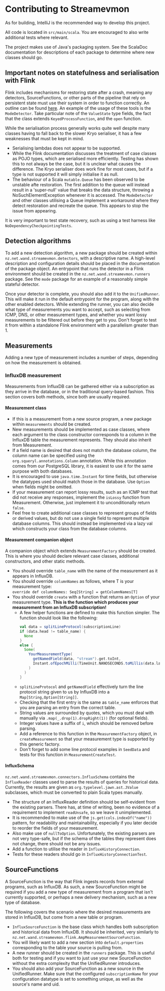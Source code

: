 # Contributing to Streamevmon

As for building, IntelliJ is the recommended way to develop this project.

All code is located in `src/main/scala`. You are encouraged to also write
additional tests where relevant.

The project makes use of Java's packaging system. See the ScalaDoc documentation
for descriptions of each package to determine where new classes should go.

## Important notes on statefulness and serialisation with Flink 

Flink includes mechanisms for restoring state after a crash, meaning any
detectors, SourceFunctions, or other parts of the pipeline that rely on
persistent state must use their system in order to function correctly. An
outline can be found [here](https://ci.apache.org/projects/flink/flink-docs-stable/dev/types_serialization.html).
An example of the usage of these tools is the `ModeDetector`. Take particular
note of the `ValueState` type fields, the fact that the class extends
`KeyedProcessFunction`, and the `open` function.

While the serialisation process generally works quite well despite many classes
having to fall back to the slower Kryo serialiser, it has a few weaknesses that
must be kept in mind.

* Serialising lambdas does not appear to be supported.
* While the Flink documentation discusses the treatment of case classes as POJO
  types, which are serialised more efficiently. Testing has shown this to not
  always be the case, but it is unclear what causes the difference. The Kryo
  serialiser does work fine for most cases, but if a type is not supported it
  will simply initialise it as null.
* The behaviour of a Scala `mutable.Queue` has been observed to be unstable
  afte restoration. The first addition to the queue will instead result in a
  'super-null' value that breaks the data structure, throwing a 
  NoSuchElementException whenever it is accessed. The `ModeDetector` and other
  classes utilising a Queue implement a workaround where they detect restoration
  and recreate the queue. This appears to stop the issue from appearing.

It is very important to test state recovery, such as using a test harness like
`NoDependencyCheckpointingTests`.

## Detection algorithms

To add a new detection algorithm, a new package should be created within
`nz.net.wand.streamevmon.detectors`, with a descriptive name. A high-level
description and configuration details should be placed in the documentation of
the package object. An entrypoint that runs the detector in a Flink environment
should be created in the `nz.net.wand.streamevmon.runners` package.
See the `mode` package for an example of a reasonably simple stateful detector.

Once your detector is complete, you should also add it to the `UnifiedRunner`.
This will make it run in the default entrypoint for the program, along with the
other enabled detectors. While extending the runner, you can also decide what
type of measurements you want to accept, such as selecting from ICMP, DNS, or
other measurement types, and whether you want lossy measurements to be filtered
out before they get to you. Don't forget to test it from within a standalone
Flink environment with a parallelism greater than 1.

## Measurements

Adding a new type of measurement includes a number of steps, depending on how
the measurement is obtained.

### InfluxDB measurement

Measurements from InfluxDB can be gathered either via a subscription as they
arrive in the database, or in the traditional query-based fashion. This section
covers both methods, since both are usually required.

#### Measurement class

* If this is a measurement from a new source program, a new package within
  `measurements` should be created.
* New measurements should be implemented as case classes, where each argument 
  to the class constructor corresponds to a column in the InfluxDB table the
  measurement represents. They should also inherit from Measurement.
* If a field name is desired that does not match the database column, the column
  name can be specified using the `org.squeryl.annotations.Column` annotation.
  While this annotation comes from our PostgreSQL library, it is easiest to use
  it for the same purpose with both databases.
* It is encouraged to use `java.time.Instant` for time fields, but otherwise the
  datatypes used should match those in the database. Use `Option` when fields
  might be omitted.
* If your measurement can report lossy results, such as an ICMP test that did
  not receive any responses, implement the `isLossy` function from Measurement.
  Otherwise, just implement it to unconditionally return `false`.
* Feel free to create additional case classes to represent groups of fields or
  derived values, but do not use a single field to represent multiple database
  columns. This should instead be implemented via a lazy val which constructs
  your class from the database columns.

#### Measurement companion object

A companion object which extends `MeasurementFactory` should be created. This is
where you should declare relevant case classes, additional constructors, and
other static methods.

* You should override `table_name` with the name of the measurement as it appears
  in InfluxDB.
* You should override `columnNames` as follows, where T is your measurement type:  
  `override def columnNames: Seq[String] = getColumnNames[T]`
* You should override `create` with a function that returns an `Option` of your
  measurement type. **This is the function which produces your measurement from
  an InfluxDB subscription!**
  * A few helper functions are defined to make this function simpler. The
    function should look like the following:  
    ```scala
    val data = splitLineProtocol(subscriptionLine)
    if (data.head != table_name) {
      None
    }
    else {
      Some(
        YourMeasurementType(
          getNamedField(data, "stream").get.toInt,
          Instant.ofEpochMilli(TimeUnit.NANOSECONDS.toMillis(data.last.toLong))
        )
      )
    }
    ```  
  * `splitLineProtocol` and `getNamedField` effectively turn the line protocol
    string given to us by InfluxDB into a `Map[String,Option[String]]`.
  * Checking that the first entry is the same as `table_name` enforces that you
    are parsing an entry from the correct table.
  * String values are surrounded by quotes, which you must deal with manually via
    `.map(_.drop(1).dropRight(1))` (for optional fields).
  * Integer values have a suffix of `i`, which should be removed before parsing.
  * Add a reference to this function in the `MeasurementFactory` object, in
    `createMeasurement` so that your measurement type is supported by this
    generic factory.
  * Don't forget to add some line protocol examples in `SeedData` and tests for
    this function in `MeasurementCreateTest`.

#### InfluxSchema

`nz.net.wand.streamevmon.connectors.InfluxSchema` contains the `InfluxReader`
classes used to parse the results of queries for historical data. Currently, 
the results are given as `org.typelevel.jawn.ast.JValue` subclasses, which must
be converted to plain Scala types manually.

* The structure of an InfluxReader definition should be self-evident from the
  existing parsers. There has, at time of writing, been no evidence of a
  requirement to implement `readUnsafe`, so we leave it unimplemented.
* It is recommended to make use of the `js.get(cols.indexOf("name"))` pattern,
  for readability and maintainability, especially if you later decide to reorder
  the fields of your measurement.
* Also make use of `nullToOption`. Unfortunately, the existing parsers are not
  very type-safe, but if the schema of the tables they represent does not change,
  there should not be any issues.
* Add a function to utilise the reader in `InfluxHistoryConnection`.
* Tests for these readers should go in `InfluxHistoryConnectionTest`.

## SourceFunctions

A SourceFunction is the way that Flink ingests records from external programs,
such as InfluxDB. As such, a new SourceFunction might be required if you add a
new type of measurement from a program that isn't currently supported, or perhaps
a new delivery mechanism, such as a new type of database.

The following covers the scenario where the desired measurements are stored in
InfluxDB, but come from a new table or program.

* `InfluxSourceFunction` is the base class which handles both subscription and
  historical data from InfluxDB. It should be inherited, very similarly to
  `nz.net.wand.streamevmon.flink.AmpMeasurementSourceFunction`.
* You will likely want to add a new section into `default.properties`
  corresponding to the table your source is pulling from.
* A new runner should be created in the `runners` package. This is useful both
  for testing and if you want to just use your new SourceFunction without the
  extra complexity that the UnifiedRunner introduces.
* You should also add your SourceFunction as a new source in the UnifiedRunner.
  Make sure that the configured `subscriptionName` for your configuration
  datatype is set to something unique, as well as the source's name and uid.
